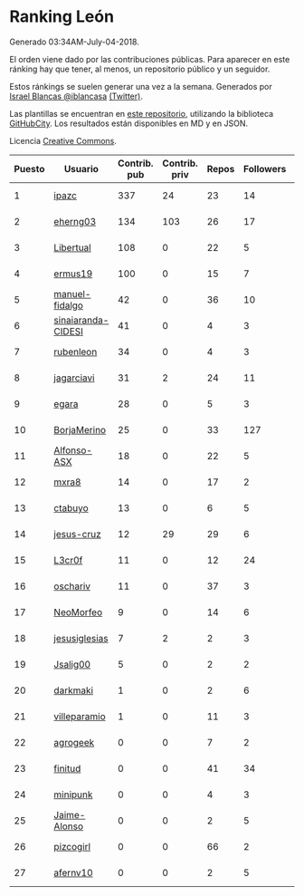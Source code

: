 # Ranking León

Generado 03:34AM-July-04-2018.

El orden viene dado por las contribuciones públicas. Para aparecer en este ránking hay que tener, al menos, un repositorio público y un seguidor.

Estos ránkings se suelen generar una vez a la semana. Generados por [Israel Blancas @iblancasa](https://github.com/iblancasa/) [(Twitter)](https://twitter.com/iblancasa).

Las plantillas se encuentran en [este repositorio](https://github.com/iblancasa/GH-Spanish-Ranking), utilizando la biblioteca [GitHubCity](https://github.com/iblancasa/GitHubCity). Los resultados están disponibles en MD y en JSON.

Licencia [Creative Commons](https://creativecommons.org/licenses/by/4.0/).

| Puesto   |  Usuario  | Contrib. pub | Contrib. priv |Repos| Followers | Desde |  Avatar  |
|----------|-----------|--------------|---------------|-----|-----------|-------|----------|
|1|[ipazc](https://github.com/ipazc)|337|24|23|14|2014-03-03|![ipazc]()|
|2|[eherng03](https://github.com/eherng03)|134|103|26|17|2016-03-03|![eherng03]()|
|3|[Libertual](https://github.com/Libertual)|108|0|22|5|2014-11-17|![Libertual]()|
|4|[ermus19](https://github.com/ermus19)|100|0|15|7|2012-12-14|![ermus19]()|
|5|[manuel-fidalgo](https://github.com/manuel-fidalgo)|42|0|36|10|2016-02-05|![manuel-fidalgo]()|
|6|[sinaiaranda-CIDESI](https://github.com/sinaiaranda-CIDESI)|41|0|4|3|2018-01-11|![sinaiaranda-CIDESI]()|
|7|[rubenleon](https://github.com/rubenleon)|34|0|4|3|2017-06-08|![rubenleon]()|
|8|[jagarciavi](https://github.com/jagarciavi)|31|2|24|11|2012-05-07|![jagarciavi]()|
|9|[egara](https://github.com/egara)|28|0|5|3|2015-08-07|![egara]()|
|10|[BorjaMerino](https://github.com/BorjaMerino)|25|0|33|127|2012-05-03|![BorjaMerino]()|
|11|[Alfonso-ASX](https://github.com/Alfonso-ASX)|18|0|22|5|2012-01-11|![Alfonso-ASX]()|
|12|[mxra8](https://github.com/mxra8)|14|0|17|2|2015-12-14|![mxra8]()|
|13|[ctabuyo](https://github.com/ctabuyo)|13|0|6|5|2015-08-12|![ctabuyo]()|
|14|[jesus-cruz](https://github.com/jesus-cruz)|12|29|29|6|2016-03-04|![jesus-cruz]()|
|15|[L3cr0f](https://github.com/L3cr0f)|11|0|12|24|2016-02-25|![L3cr0f]()|
|16|[oschariv](https://github.com/oschariv)|11|0|37|3|2016-09-26|![oschariv]()|
|17|[NeoMorfeo](https://github.com/NeoMorfeo)|9|0|14|6|2013-03-04|![NeoMorfeo]()|
|18|[jesusiglesias](https://github.com/jesusiglesias)|7|2|2|3|2015-02-27|![jesusiglesias]()|
|19|[Jsalig00](https://github.com/Jsalig00)|5|0|2|2|2018-02-20|![Jsalig00]()|
|20|[darkmaki](https://github.com/darkmaki)|1|0|2|6|2014-12-01|![darkmaki]()|
|21|[villeparamio](https://github.com/villeparamio)|1|0|11|3|2015-12-01|![villeparamio]()|
|22|[agrogeek](https://github.com/agrogeek)|0|0|7|2|2009-04-01|![agrogeek]()|
|23|[finitud](https://github.com/finitud)|0|0|41|34|2010-02-24|![finitud]()|
|24|[minipunk](https://github.com/minipunk)|0|0|4|3|2012-09-20|![minipunk]()|
|25|[Jaime-Alonso](https://github.com/Jaime-Alonso)|0|0|2|5|2014-01-28|![Jaime-Alonso]()|
|26|[pizcogirl](https://github.com/pizcogirl)|0|0|66|2|2014-09-26|![pizcogirl]()|
|27|[afernv10](https://github.com/afernv10)|0|0|2|5|2017-02-23|![afernv10]()|

